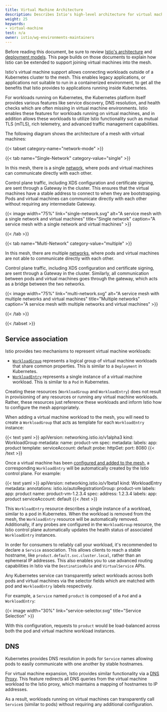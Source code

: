 ```yaml
---
title: Virtual Machine Architecture
description: Describes Istio's high-level architecture for virtual machines.
weight: 25
keywords:
- virtual-machine
test: n/a
owner: istio/wg-environments-maintainers
---
```


Before reading this document, be sure to review [Istio's architecture](/docs/ops/deployment/architecture/) and [deployment models](/docs/ops/deployment/deployment-models/).
This page builds on those documents to explain how Istio can be extended to support joining virtual machines into the mesh.

Istio's virtual machine support allows connecting workloads outside of a Kubernetes cluster to the mesh.
This enables legacy applications, or applications not suitable to run in a containerized environment, to get all the benefits that Istio provides to applications running inside Kubernetes.

For workloads running on Kubernetes, the Kubernetes platform itself provides various features like service discovery, DNS resolution, and health checks which are often missing in virtual machine environments.
Istio enables these features for workloads running on virtual machines, and in addition allows these workloads to utilize Istio functionality such as mutual TLS (mTLS), rich telemetry, and advanced traffic management capabilities.

The following diagram shows the architecture of a mesh with virtual machines:

{{< tabset category-name="network-mode" >}}

{{< tab name="Single-Network" category-value="single" >}}

In this mesh, there is a single [network](/docs/ops/deployment/deployment-models/#network-models), where pods and virtual machines can communicate directly with each other.

Control plane traffic, including XDS configuration and certificate signing, are sent through a Gateway in the cluster.
This ensures that the virtual machines have a stable address to connect to when they are bootstrapping. Pods and virtual machines can communicate directly with each other without requiring any intermediate Gateway.

{{< image width="75%"
    link="single-network.svg"
    alt="A service mesh with a single network and virtual machines"
    title="Single network"
    caption="A service mesh with a single network and virtual machines"
    >}}

{{< /tab >}}

{{< tab name="Multi-Network" category-value="multiple" >}}

In this mesh, there are multiple [networks](/docs/ops/deployment/deployment-models/#network-models), where pods and virtual machines are not able to communicate directly with each other.

Control plane traffic, including XDS configuration and certificate signing, are sent through a Gateway in the cluster.
Similarly, all communication between pods and virtual machines goes through the gateway, which acts as a bridge between the two networks.

{{< image width="75%"
    link="multi-network.svg"
    alt="A service mesh with multiple networks and virtual machines"
    title="Multiple networks"
    caption="A service mesh with multiple networks and virtual machines"
    >}}

{{< /tab >}}

{{< /tabset >}}

## Service association

Istio provides two mechanisms to represent virtual machine workloads:

* [`WorkloadGroup`](/docs/reference/config/networking/workload-group/) represents a logical group of virtual machine workloads that share common properties. This is similar to a `Deployment` in Kubernetes.
* [`WorkloadEntry`](/docs/reference/config/networking/workload-entry/) represents a single instance of a virtual machine workload. This is similar to a `Pod` in Kubernetes.

Creating these resources (`WorkloadGroup` and `WorkloadEntry`) does not result in provisioning of any resources or running any virtual machine workloads.
Rather, these resources just reference these workloads and inform Istio how to configure the mesh appropriately.

When adding a virtual machine workload to the mesh, you will need to create a `WorkloadGroup` that acts as template for each `WorkloadEntry` instance:

{{< text yaml >}}
apiVersion: networking.istio.io/v1alpha3
kind: WorkloadGroup
metadata:
  name: product-vm
spec:
  metadata:
    labels:
      app: product
  template:
    serviceAccount: default
  probe:
    httpGet:
      port: 8080
{{< /text >}}

Once a virtual machine has been [configured and added to the mesh](/docs/setup/install/virtual-machine/#configure-the-virtual-machine), a corresponding `WorkloadEntry` will be automatically created by the Istio control plane.
For example:

{{< text yaml >}}
apiVersion: networking.istio.io/v1beta1
kind: WorkloadEntry
metadata:
  annotations:
    istio.io/autoRegistrationGroup: product-vm
  labels:
    app: product
  name: product-vm-1.2.3.4
spec:
  address: 1.2.3.4
  labels:
    app: product
  serviceAccount: default
{{< /text >}}

This `WorkloadEntry` resource describes a single instance of a workload, similar to a pod in Kubernetes. When the workload is removed from the mesh, the `WorkloadEntry` resource will
be automatically removed.  Additionally, if any probes are configured in the `WorkloadGroup` resource, the Istio control plane automatically updates the health status of associated `WorkloadEntry` instances.

In order for consumers to reliably call your workload, it's recommended to declare a `Service` association. This allows clients to reach a stable hostname, like `product.default.svc.cluster.local`, rather than an ephemeral IP addresses. This also enables you to use advanced routing capabilities in Istio via the `DestinationRule` and `VirtualService` APIs.

Any Kubernetes service can transparently select workloads across both pods and virtual machines via the selector fields which are matched with pod and `WorkloadEntry` labels respectively.

For example, a `Service` named `product` is composed of a `Pod` and a `WorkloadEntry`:

{{< image width="30%"
    link="service-selector.svg"
    title="Service Selection"
    >}}

With this configuration, requests to `product` would be load-balanced across both the pod and virtual machine workload instances.

## DNS

Kubernetes provides DNS resolution in pods for `Service` names allowing pods to easily communicate with one another by stable hostnames.

For virtual machine expansion, Istio provides similar functionality via a [DNS Proxy](/docs/ops/configuration/traffic-management/dns-proxy/).
This feature redirects all DNS queries from the virtual machine workload to the Istio proxy, which maintains a mapping of hostnames to IP addresses.

As a result, workloads running on virtual machines can transparently call `Service`s (similar to pods) without requiring any additional configuration.
